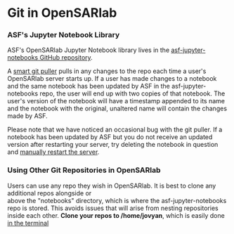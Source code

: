# Git in OpenSARlab

### ASF's Jupyter Notebook Library
ASF's OpenSARlab Jupyter Notebook library lives in the 
[asf-jupyter-notebooks GitHub repository](https://github.com/asfadmin/asf-jupyter-notebooks).

A [smart git puller](https://jupyterhub.github.io/nbgitpuller/) pulls in any changes to the repo each time a user's OpenSARlab server starts up. 
If a user has made changes to a notebook and the same notebook has been updated by ASF in the 
asf-jupyter-notebooks repo, the user will end up with two copies of that notebook. The user's
version of the notebook will have a timestamp appended to its name and the notebook with the 
original, unaltered name will contain the changes made by ASF.

Please note that we have noticed an occasional bug with the git puller. If a notebook has been
updated by ASF but you do not receive an updated version after restarting your server, try
deleting the notebook in question and [manually restart the server](restarting_server_and_kernel.md). 

### Using Other Git Repositories in OpenSARlab
Users can use any repo they wish in OpenSARlab. It is best to clone any additional repos alongside or\
above the "notebooks" directory, which is where the asf-jupyter-notebooks repo is stored. This avoids
issues that will arise from nesting repositories inside each other. **Clone your repos to 
/home/jovyan**, which is easily done [in the terminal](OpenSARlab_terminal.md)